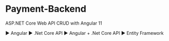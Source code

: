 # Payment-Backend
ASP.NET Core Web API CRUD with Angular 11

► Angular
► .Net Core API
► Angular + .Net Core API
► Entity Framework
